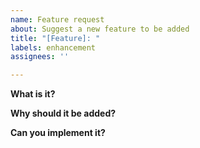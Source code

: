 ```yaml
---
name: Feature request
about: Suggest a new feature to be added
title: "[Feature]: "
labels: enhancement
assignees: ''

---
```


**What is it?**


**Why should it be added?**


**Can you implement it?**
